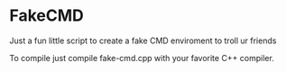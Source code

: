 # FakeCMD
Just a fun little script to create a fake CMD enviroment to troll ur friends

To compile just compile fake-cmd.cpp with your favorite C++ compiler.

